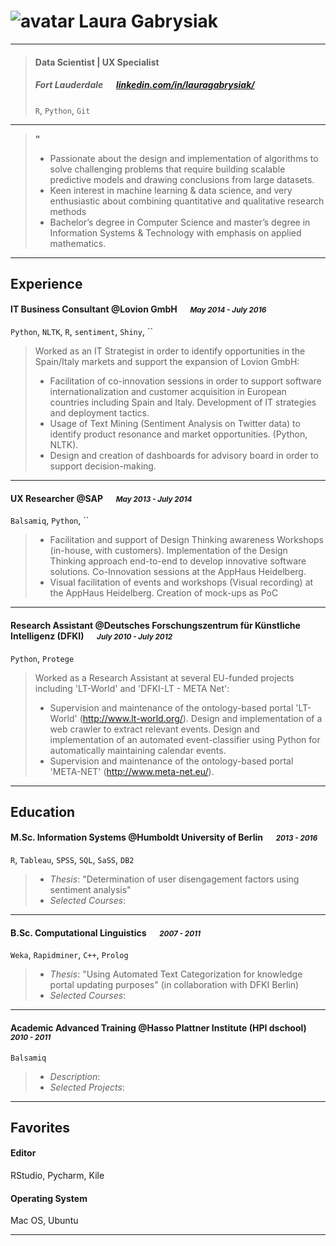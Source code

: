 # ![avatar][] Laura Gabrysiak

---

> #### Data Scientist | UX Specialist
> #####  Fort Lauderdale &emsp; [linkedin.com/in/lauragabrysiak/][homepage]
> `R`, `Python`, `Git`

---
> **"** 
> - Passionate about the design and implementation of algorithms to solve
> challenging problems that require building scalable predictive models
> and drawing conclusions from large datasets.
> - Keen interest in machine learning & data science, and very enthusiastic about combining quantitative and qualitative research methods
> - Bachelor’s degree in Computer Science and master’s degree in Information Systems & Technology with emphasis on applied mathematics.


---
## Experience
####  IT Business Consultant @Lovion GmbH &emsp; <small>*May 2014 - July 2016*</small>
`Python`, `NLTK`, `R`, `sentiment`, `Shiny`, ``
> Worked as an IT Strategist in order to identify opportunities in the Spain/Italy markets and support the
> expansion of Lovion GmbH:
> - Facilitation of co-innovation sessions in order to support software internationalization and customer acquisition in European countries including Spain and Italy. Development of IT strategies and deployment tactics.
> - Usage of Text Mining (Sentiment Analysis on Twitter data) to identify product resonance and market opportunities. (Python, NLTK).
> - Design and creation of dashboards for advisory board in order to support decision-making.

---
#### UX Researcher @SAP &emsp; <small>*May 2013 - July 2014*</small>
`Balsamiq`, `Python`, ``
> 
> - Facilitation and support of Design Thinking awareness Workshops (in-house, with customers). Implementation of the Design Thinking approach end-to-end to develop innovative software solutions.
> Co-Innovation sessions at the AppHaus Heidelberg.
> - Visual facilitation of events and workshops (Visual recording) at the AppHaus Heidelberg. Creation of mock-ups as PoC

---
#### Research Assistant @Deutsches Forschungszentrum für Künstliche Intelligenz (DFKI) &emsp; <small>*July 2010 - July 2012*</small>
`Python`, `Protege`
> Worked as a Research Assistant at several EU-funded projects including 'LT-World' and 'DFKI-LT - META
> Net':
> - Supervision and maintenance of the ontology-based portal 'LT-World' (http://www.lt-world.org/). Design and implementation of a web crawler to extract relevant events. Design and implementation of an automated event-classifier using Python for automatically maintaining calendar events.
> - Supervision and maintenance of the ontology-based portal 'META-NET' (http://www.meta-net.eu/).

---
## Education
#### M.Sc. Information Systems @Humboldt University of Berlin &emsp; <small>*2013 - 2016*</small>
`R`, `Tableau`, `SPSS`, `SQL`, `SaSS`, `DB2`
> - _Thesis_: "Determination of user disengagement factors using sentiment analysis"
> - _Selected Courses_: 

---
#### B.Sc. Computational Linguistics &emsp; <small>*2007 - 2011*</small>
`Weka`, `Rapidminer`, `C++`, `Prolog`
> - _Thesis_: "Using Automated Text Categorization for knowledge portal updating
> purposes" (in collaboration with DFKI Berlin)
> - _Selected Courses_: 

---
#### Academic Advanced Training @Hasso Plattner Institute (HPI dschool) &emsp; <small>*2010 - 2011*</small>
`Balsamiq`
> - _Description_:
> - _Selected Projects_: 

---
## Favorites
#### Editor
RStudio, Pycharm, Kile
#### Operating System
Mac OS, Ubuntu

---
[avatar]: http://linkedin.com/in/lauragabrysiak/
[homepage]: http://linkedin.com/in/lauragabrysiak/
